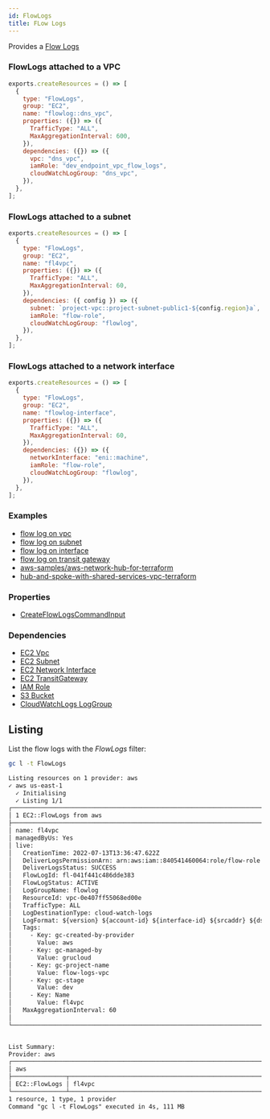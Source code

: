 ```yaml
---
id: FlowLogs
title: FLow Logs
---
```


Provides a [Flow Logs](https://console.aws.amazon.com/vpc/home?#vpcs:)

### FlowLogs attached to a VPC

```js
exports.createResources = () => [
  {
    type: "FlowLogs",
    group: "EC2",
    name: "flowlog::dns_vpc",
    properties: ({}) => ({
      TrafficType: "ALL",
      MaxAggregationInterval: 600,
    }),
    dependencies: ({}) => ({
      vpc: "dns_vpc",
      iamRole: "dev_endpoint_vpc_flow_logs",
      cloudWatchLogGroup: "dns_vpc",
    }),
  },
];
```

### FlowLogs attached to a subnet

```js
exports.createResources = () => [
  {
    type: "FlowLogs",
    group: "EC2",
    name: "fl4vpc",
    properties: ({}) => ({
      TrafficType: "ALL",
      MaxAggregationInterval: 60,
    }),
    dependencies: ({ config }) => ({
      subnet: `project-vpc::project-subnet-public1-${config.region}a`,
      iamRole: "flow-role",
      cloudWatchLogGroup: "flowlog",
    }),
  },
];
```

### FlowLogs attached to a network interface

```js
exports.createResources = () => [
  {
    type: "FlowLogs",
    group: "EC2",
    name: "flowlog-interface",
    properties: ({}) => ({
      TrafficType: "ALL",
      MaxAggregationInterval: 60,
    }),
    dependencies: ({}) => ({
      networkInterface: "eni::machine",
      iamRole: "flow-role",
      cloudWatchLogGroup: "flowlog",
    }),
  },
];
```

### Examples

- [flow log on vpc](https://github.com/grucloud/grucloud/blob/main/examples/aws/EC2/flow-logs/flow-logs-vpc)
- [flow log on subnet](https://github.com/grucloud/grucloud/blob/main/examples/aws/EC2/flow-logs/flow-logs-subnet)
- [flow log on interface](https://github.com/grucloud/grucloud/blob/main/examples/aws/EC2/flow-logs/flow-logs-interface)
- [flow log on transit gateway](https://github.com/grucloud/grucloud/blob/main/examples/aws/EC2/flow-logs/flow-logs-tgw)
- [aws-samples/aws-network-hub-for-terraform](https://github.com/grucloud/grucloud/blob/main/examples/aws/aws-samples/aws-network-hub-for-terraform)
- [hub-and-spoke-with-shared-services-vpc-terraform](https://github.com/grucloud/grucloud/blob/main/examples/aws/aws-samples/hub-and-spoke-with-shared-services-vpc-terraform)

### Properties

- [CreateFlowLogsCommandInput](https://docs.aws.amazon.com/AWSJavaScriptSDK/v3/latest/clients/client-ec2/interfaces/createflowlogscommandinput.html)

### Dependencies

- [EC2 Vpc](./Vpc.md)
- [EC2 Subnet](./Subnet.md)
- [EC2 Network Interface](./NetworkInterface.md)
- [EC2 TransitGateway](./TransitGateway.md)
- [IAM Role](../IAM/Role.md)
- [S3 Bucket](../S3/Bucket.md)
- [CloudWatchLogs LogGroup](../CloudWatchLogs/LogGroup.md)

## Listing

List the flow logs with the _FlowLogs_ filter:

```sh
gc l -t FlowLogs
```

```txt
Listing resources on 1 provider: aws
✓ aws us-east-1
  ✓ Initialising
  ✓ Listing 1/1
┌──────────────────────────────────────────────────────────────────────────────────────────┐
│ 1 EC2::FlowLogs from aws                                                                 │
├──────────────────────────────────────────────────────────────────────────────────────────┤
│ name: fl4vpc                                                                             │
│ managedByUs: Yes                                                                         │
│ live:                                                                                    │
│   CreationTime: 2022-07-13T13:36:47.622Z                                                 │
│   DeliverLogsPermissionArn: arn:aws:iam::840541460064:role/flow-role                     │
│   DeliverLogsStatus: SUCCESS                                                             │
│   FlowLogId: fl-041f441c486dde383                                                        │
│   FlowLogStatus: ACTIVE                                                                  │
│   LogGroupName: flowlog                                                                  │
│   ResourceId: vpc-0e407ff55068ed00e                                                      │
│   TrafficType: ALL                                                                       │
│   LogDestinationType: cloud-watch-logs                                                   │
│   LogFormat: ${version} ${account-id} ${interface-id} ${srcaddr} ${dstaddr} ${srcport} … │
│   Tags:                                                                                  │
│     - Key: gc-created-by-provider                                                        │
│       Value: aws                                                                         │
│     - Key: gc-managed-by                                                                 │
│       Value: grucloud                                                                    │
│     - Key: gc-project-name                                                               │
│       Value: flow-logs-vpc                                                               │
│     - Key: gc-stage                                                                      │
│       Value: dev                                                                         │
│     - Key: Name                                                                          │
│       Value: fl4vpc                                                                      │
│   MaxAggregationInterval: 60                                                             │
│                                                                                          │
└──────────────────────────────────────────────────────────────────────────────────────────┘


List Summary:
Provider: aws
┌─────────────────────────────────────────────────────────────────────────────────────────┐
│ aws                                                                                     │
├───────────────┬─────────────────────────────────────────────────────────────────────────┤
│ EC2::FlowLogs │ fl4vpc                                                                  │
└───────────────┴─────────────────────────────────────────────────────────────────────────┘
1 resource, 1 type, 1 provider
Command "gc l -t FlowLogs" executed in 4s, 111 MB
```
